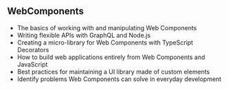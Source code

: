 ## WebComponents

* The basics of working with and manipulating Web Components
* Writing flexible APIs with GraphQL and Node.js
* Creating a micro-library for Web Components with TypeScript Decorators
* How to build web applications entirely from Web Components and JavaScript
* Best practices for maintaining a UI library made of custom elements
* Identify problems Web Components can solve in everyday development